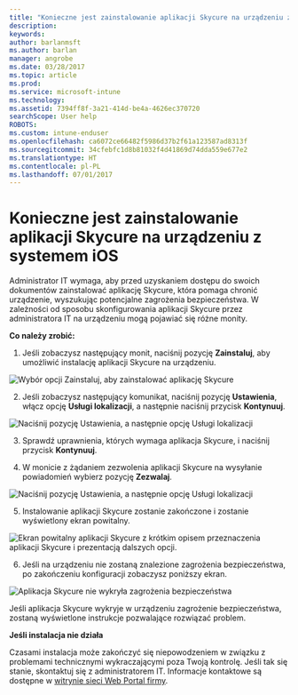 ```yaml
---
title: "Konieczne jest zainstalowanie aplikacji Skycure na urządzeniu z systemem iOS | Microsoft Docs"
description: 
keywords: 
author: barlanmsft
ms.author: barlan
manager: angrobe
ms.date: 03/28/2017
ms.topic: article
ms.prod: 
ms.service: microsoft-intune
ms.technology: 
ms.assetid: 7394ff8f-3a21-414d-be4a-4626ec370720
searchScope: User help
ROBOTS: 
ms.custom: intune-enduser
ms.openlocfilehash: ca6072ce66482f5986d37b2f61a123587ad8313f
ms.sourcegitcommit: 34cfebfc1d8b81032f4d41869d74dda559e677e2
ms.translationtype: HT
ms.contentlocale: pl-PL
ms.lasthandoff: 07/01/2017
---
```

# <a name="you-need-to-install-skycure-on-your-ios-device"></a>Konieczne jest zainstalowanie aplikacji Skycure na urządzeniu z systemem iOS

Administrator IT wymaga, aby przed uzyskaniem dostępu do swoich dokumentów zainstalować aplikację Skycure, która pomaga chronić urządzenie, wyszukując potencjalne zagrożenia bezpieczeństwa. W zależności od sposobu skonfigurowania aplikacji Skycure przez administratora IT na urządzeniu mogą pojawiać się różne monity.

**Co należy zrobić:**

1.  Jeśli zobaczysz następujący monit, naciśnij pozycję **Zainstaluj**, aby umożliwić instalację aplikacji Skycure na urządzeniu.

  ![Wybór opcji Zainstaluj, aby zainstalować aplikację Skycure](./media/ios-mtd-install-app-request.png)

2. Jeśli zobaczysz następujący komunikat, naciśnij pozycję **Ustawienia**, włącz opcję **Usługi lokalizacji**, a następnie naciśnij przycisk **Kontynuuj**.

  ![Naciśnij pozycję Ustawienia, a następnie opcję Usługi lokalizacji](./media/ios-skycure-allow-location-services.png)

3. Sprawdź uprawnienia, których wymaga aplikacja Skycure, i naciśnij przycisk **Kontynuuj**.

4. W monicie z żądaniem zezwolenia aplikacji Skycure na wysyłanie powiadomień wybierz pozycję **Zezwalaj**.

  ![Naciśnij pozycję Ustawienia, a następnie opcję Usługi lokalizacji](./media/ios-skycure-allow-notifications.png)

5. Instalowanie aplikacji Skycure zostanie zakończone i zostanie wyświetlony ekran powitalny.

  ![Ekran powitalny aplikacji Skycure z krótkim opisem przeznaczenia aplikacji Skycure i prezentacją dalszych opcji.](./media/ios-skycure-welcome-screen.png)

6. Jeśli na urządzeniu nie zostaną znalezione zagrożenia bezpieczeństwa, po zakończeniu konfiguracji zobaczysz poniższy ekran.

  ![Aplikacja Skycure nie wykryła zagrożenia bezpieczeństwa](./media/ios-skycure-no-threats-found.png)

Jeśli aplikacja Skycure wykryje w urządzeniu zagrożenie bezpieczeństwa, zostaną wyświetlone instrukcje pozwalające rozwiązać problem.

**Jeśli instalacja nie działa**

Czasami instalacja może zakończyć się niepowodzeniem w związku z problemami technicznymi wykraczającymi poza Twoją kontrolę. Jeśli tak się stanie, skontaktuj się z administratorem IT. Informacje kontaktowe są dostępne w [witrynie sieci Web Portal firmy](http://portal.manage.microsoft.com).
